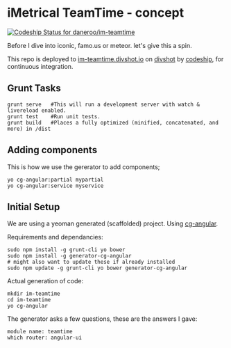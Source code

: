 # iMetrical TeamTime - concept

[ ![Codeship Status for daneroo/im-teamtime](https://www.codeship.io/projects/2ac0d0a0-21dd-0132-e8f5-6a1232367835/status)](https://www.codeship.io/projects/36365)

Before I dive into iconic, famo.us or meteor. let's give this a spin.

This repo is deployed to [im-teamtime.divshot.io](http://development.im-teamtime.divshot.io/) on [divshot](https://divshot.com/) by [codeship](https://www.codeship.io), for continuous integration.


## Grunt Tasks

    grunt serve   #This will run a development server with watch & livereload enabled.
    grunt test    #Run unit tests.
    grunt build   #Places a fully optimized (minified, concatenated, and more) in /dist

## Adding components
This is how we use the gererator to add components;

    yo cg-angular:partial mypartial
    yo cg-angular:service myservice

## Initial Setup
We are using a yeoman generated (scaffolded) project. Using [cg-angular](https://github.com/cgross/generator-cg-angular).

Requirements and dependancies:

    sudo npm install -g grunt-cli yo bower
    sudo npm install -g generator-cg-angular
    # might also want to update these if already installed
    sudo npm update -g grunt-cli yo bower generator-cg-angular

Actual generation of code:

    mkdir im-teamtime
    cd im-teamtime
    yo cg-angular

The generator asks a few questions, these are the answers I gave:

    module name: teamtime
    which router: angular-ui
